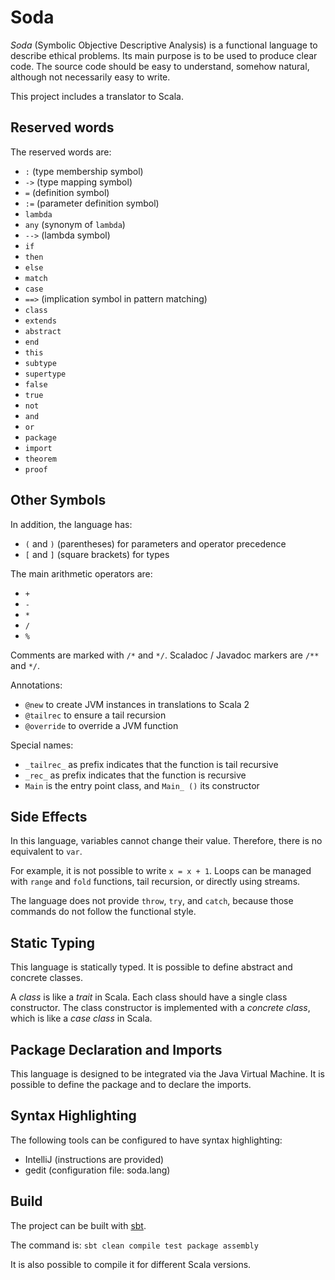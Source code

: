 # Soda

*Soda* (Symbolic Objective Descriptive Analysis) is a functional language to describe ethical problems. Its main purpose
is to be used to produce clear code. The source code should be easy to understand, somehow natural, although not
necessarily easy to write.

This project includes a translator to Scala.


## Reserved words

The reserved words are:

- `:` (type membership symbol)
- `->` (type mapping symbol)
- `=` (definition symbol)
- `:=` (parameter definition symbol)
- `lambda`
- `any` (synonym of `lambda`)
- `-->` (lambda symbol)
- `if`
- `then`
- `else`
- `match`
- `case`
- `==>` (implication symbol in pattern matching)
- `class`
- `extends`
- `abstract`
- `end`
- `this`
- `subtype`
- `supertype`
- `false`
- `true`
- `not`
- `and`
- `or`
- `package`
- `import`
- `theorem`
- `proof`


## Other Symbols

In addition, the language has:

- `(` and `)` (parentheses) for parameters and operator precedence
- `[` and `]` (square brackets) for types

The main arithmetic operators are:

- `+`
- `-`
- `*`
- `/`
- `%`

Comments are marked with `/*` and `*/`. Scaladoc / Javadoc markers are `/**` and `*/`.

Annotations:

- `@new` to create JVM instances in translations to Scala 2
- `@tailrec` to ensure a tail recursion
- `@override` to override a JVM function

Special names:

- `_tailrec_` as prefix indicates that the function is tail recursive
- `_rec_` as prefix indicates that the function is recursive
- `Main` is the entry point class, and `Main_ ()` its constructor


## Side Effects

In this language, variables cannot change their value. Therefore, there is no equivalent to `var`.

For example, it is not possible to write `x = x + 1`. Loops can be managed with `range` and `fold` functions, tail
recursion, or directly using streams.

The language does not provide `throw`, `try`, and `catch`, because those commands do not follow the functional style.


## Static Typing

This language is statically typed. It is possible to define abstract and concrete classes.

A *class* is like a *trait* in Scala. Each class should have a single class constructor. The class constructor is
implemented with a *concrete class*, which is like a *case class* in Scala.


## Package Declaration and Imports

This language is designed to be integrated via the Java Virtual Machine. It is possible to define the package and to
declare the imports.


## Syntax Highlighting

The following tools can be configured to have syntax highlighting:

- IntelliJ (instructions are provided)
- gedit (configuration file: soda.lang)


## Build

The project can be built with [sbt](https://www.scala-sbt.org/).

The command is:
`sbt clean compile test package assembly`

It is also possible to compile it for different Scala versions.


